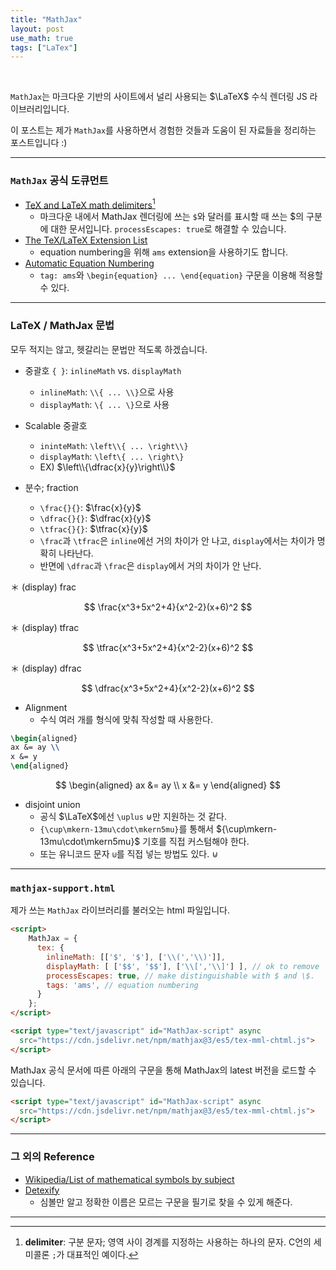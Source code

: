 ```yaml
---
title: "MathJax"
layout: post
use_math: true
tags: ["LaTex"]
---
```


<br>

`MathJax`는 마크다운 기반의 사이트에서 널리 사용되는 $\LaTeX$ 수식 렌더링 JS 라이브러리입니다.

이 포스트는 제가 `MathJax`를 사용하면서 경험한 것들과 도움이 된 자료들을 정리하는 포스트입니다 :)

<hr>

### `MathJax` 공식 도큐먼트

- [TeX and LaTeX math delimiters](https://docs.mathjax.org/en/v2.7-latest/tex.html#tex-and-latex-math-delimiters)[^1]
  - 마크다운 내에서 MathJax 렌더링에 쓰는 `$`와 달러를 표시할 때 쓰는 $의 구분에 대한 문서입니다. `processEscapes: true`로 해결할 수 있습니다.
- [The TeX/LaTeX Extension List](http://docs.mathjax.org/en/latest/input/tex/extensions/index.html)
  - equation numbering을 위해 `ams` extension을 사용하기도 합니다.
- [Automatic Equation Numbering](http://docs.mathjax.org/en/latest/input/tex/eqnumbers.html)
  - `tag: ams`와 `\begin{equation} ... \end{equation}` 구문을 이용해 적용할 수 있다.


<hr>

### LaTeX / MathJax 문법

모두 적지는 않고, 헷갈리는 문법만 적도록 하겠습니다.

- 중괄호 `{ }`: `inlineMath` vs. `displayMath`
  - `inlineMath`: `\\{ ... \\}`으로 사용
  - `displayMath`: `\{ ... \}`으로 사용

- Scalable 중괄호 
  - `ininteMath`: `\left\\{ ... \right\\}`
  - `displayMath`: `\left\{ ... \right\}`
  - EX) $\left\\{\dfrac{x}{y}\right\\}$

- 분수; fraction
  - `\frac{}{}`: $\frac{x}{y}$
  - `\dfrac{}{}`: $\dfrac{x}{y}$
  - `\tfrac{}{}`: $\tfrac{x}{y}$
  - `\frac`과 `\tfrac`은 `inline`에선 거의 차이가 안 나고, `display`에서는 차이가 명확히 나타난다.
  - 반면에 `\dfrac`과 `\frac`은 `display`에서 거의 차이가 안 난다.

＊ (display) frac

$$
\frac{x^3+5x^2+4}{x^2-2}(x+6)^2
$$

＊ (display) tfrac

$$
\tfrac{x^3+5x^2+4}{x^2-2}(x+6)^2
$$

＊ (display) dfrac

$$
\dfrac{x^3+5x^2+4}{x^2-2}(x+6)^2
$$

- Alignment
  - 수식 여러 개를 형식에 맞춰 작성할 때 사용한다.
``` latex
\begin{aligned}
ax &= ay \\
x &= y
\end{aligned}
```

$$
\begin{aligned}
ax &= ay \\
x &= y
\end{aligned}
$$

- disjoint union
  - 공식 $\LaTeX$에선 `\uplus` $\uplus$만 지원하는 것 같다.
  - `{\cup\mkern-13mu\cdot\mkern5mu}`를 통해서 ${\cup\mkern-13mu\cdot\mkern5mu}$ 기호를 직접 커스텀해야 한다.
  - 또는 유니코드 문자 `⊍`를 직접 넣는 방법도 있다. $⊍$


<hr>

### `mathjax-support.html`
제가 쓰는 `MathJax` 라이브러리를 불러오는 html 파일입니다.

``` html
<script>
    MathJax = {
      tex: {
        inlineMath: [['$', '$'], ['\\(','\\)']],
        displayMath: [ ['$$', '$$'], ['\\[','\\]'] ], // ok to remove
        processEscapes: true, // make distinguishable with $ and \$.
        tags: 'ams', // equation numbering
      }
    };
</script>

<script type="text/javascript" id="MathJax-script" async
  src="https://cdn.jsdelivr.net/npm/mathjax@3/es5/tex-mml-chtml.js">
</script>
```

MathJax 공식 문서에 따른 아래의 구문을 통해 MathJax의 latest 버전을 로드할 수 있습니다.

``` html
<script type="text/javascript" id="MathJax-script" async
  src="https://cdn.jsdelivr.net/npm/mathjax@3/es5/tex-mml-chtml.js">
</script>
```

<hr>

### 그 외의 Reference
- [Wikipedia/List of mathematical symbols by subject](https://en.wikipedia.org/wiki/List_of_mathematical_symbols_by_subject)
- [Detexify](http://detexify.kirelabs.org/classify.html)
  - 심볼만 알고 정확한 이름은 모르는 구문을 필기로 찾을 수 있게 해준다.
<hr>

[^1]: **delimiter**: 구분 문자; 영역 사이 경계를 지정하는 사용하는 하나의 문자. C언의 세미콜론 `;`가 대표적인 예이다.